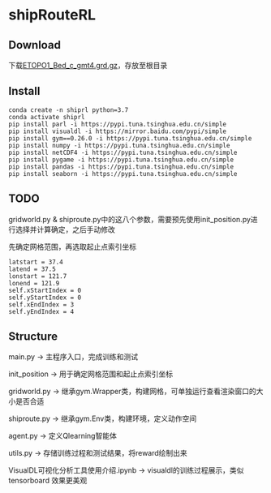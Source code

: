 # shipRouteRL

## Download

下载[ETOPO1_Bed_c_gmt4.grd.gz](https://ngdc.noaa.gov/mgg/global/relief/ETOPO1/data/bedrock/cell_registered/netcdf/ETOPO1_Bed_c_gmt4.grd.gz)，存放至根目录

## Install
```
conda create -n shiprl python=3.7
conda activate shiprl
pip install parl -i https://pypi.tuna.tsinghua.edu.cn/simple
pip install visualdl -i https://mirror.baidu.com/pypi/simple
pip install gym==0.26.0 -i https://pypi.tuna.tsinghua.edu.cn/simple
pip install numpy -i https://pypi.tuna.tsinghua.edu.cn/simple
pip install netCDF4 -i https://pypi.tuna.tsinghua.edu.cn/simple
pip install pygame -i https://pypi.tuna.tsinghua.edu.cn/simple
pip install pandas -i https://pypi.tuna.tsinghua.edu.cn/simple
pip install seaborn -i https://pypi.tuna.tsinghua.edu.cn/simple
```

## TODO

gridworld.py & shiproute.py中的这八个参数，需要预先使用init_position.py进行选择并计算确定，之后手动修改

先确定网格范围，再选取起止点索引坐标

```
latstart = 37.4
latend = 37.5
lonstart = 121.7
lonend = 121.9
self.xStartIndex = 0
self.yStartIndex = 0
self.xEndIndex = 3
self.yEndIndex = 4
```

## Structure

main.py -> 主程序入口，完成训练和测试

init_position -> 用于确定网格范围和起止点索引坐标

gridworld.py -> 继承gym.Wrapper类，构建网格，可单独运行查看渲染窗口的大小是否合适

shiproute.py -> 继承gym.Env类，构建环境，定义动作空间

agent.py -> 定义Qlearning智能体

utils.py -> 存储训练过程和测试结果，将reward绘制出来

VisualDL可视化分析工具使用介绍.ipynb -> visualdl的训练过程展示，类似tensorboard 效果更美观